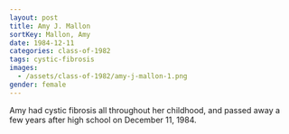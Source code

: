 ```yaml
---
layout: post
title: Amy J. Mallon
sortKey: Mallon, Amy
date: 1984-12-11
categories: class-of-1982
tags: cystic-fibrosis
images:
  - /assets/class-of-1982/amy-j-mallon-1.png
gender: female
---
```

Amy had cystic fibrosis all throughout her childhood, and passed away a few years after high school on December 11, 1984.
